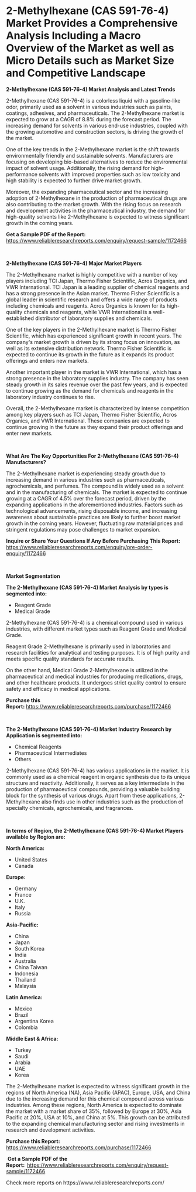 <p><h1>2-Methylhexane (CAS 591-76-4) Market Provides a Comprehensive Analysis Including a Macro Overview of the Market as well as Micro Details such as Market Size and Competitive Landscape</h1></p><p><strong>2-Methylhexane (CAS 591-76-4) Market Analysis and Latest Trends</strong></p>
<p><p>2-Methylhexane (CAS 591-76-4) is a colorless liquid with a gasoline-like odor, primarily used as a solvent in various industries such as paints, coatings, adhesives, and pharmaceuticals. The 2-Methylhexane market is expected to grow at a CAGR of 8.8% during the forecast period. The increasing demand for solvents in various end-use industries, coupled with the growing automotive and construction sectors, is driving the growth of the market.</p><p>One of the key trends in the 2-Methylhexane market is the shift towards environmentally friendly and sustainable solvents. Manufacturers are focusing on developing bio-based alternatives to reduce the environmental impact of solvent usage. Additionally, the rising demand for high-performance solvents with improved properties such as low toxicity and high stability is expected to further drive market growth.</p><p>Moreover, the expanding pharmaceutical sector and the increasing adoption of 2-Methylhexane in the production of pharmaceutical drugs are also contributing to the market growth. With the rising focus on research and development activities in the pharmaceutical industry, the demand for high-quality solvents like 2-Methylhexane is expected to witness significant growth in the coming years.</p></p>
<p><strong>Get a Sample PDF of the Report:&nbsp;</strong> <a href="https://www.reliableresearchreports.com/enquiry/request-sample/1172466">https://www.reliableresearchreports.com/enquiry/request-sample/1172466</a></p>
<p>&nbsp;</p>
<p><strong>2-Methylhexane (CAS 591-76-4) Major Market Players</strong></p>
<p><p>The 2-Methylhexane market is highly competitive with a number of key players including TCI Japan, Thermo Fisher Scientific, Acros Organics, and VWR International. TCI Japan is a leading supplier of chemical reagents and has a strong presence in the Asian market. Thermo Fisher Scientific is a global leader in scientific research and offers a wide range of products including chemicals and reagents. Acros Organics is known for its high-quality chemicals and reagents, while VWR International is a well-established distributor of laboratory supplies and chemicals.</p><p>One of the key players in the 2-Methylhexane market is Thermo Fisher Scientific, which has experienced significant growth in recent years. The company's market growth is driven by its strong focus on innovation, as well as its extensive distribution network. Thermo Fisher Scientific is expected to continue its growth in the future as it expands its product offerings and enters new markets.</p><p>Another important player in the market is VWR International, which has a strong presence in the laboratory supplies industry. The company has seen steady growth in its sales revenue over the past few years, and is expected to continue growing as the demand for chemicals and reagents in the laboratory industry continues to rise.</p><p>Overall, the 2-Methylhexane market is characterized by intense competition among key players such as TCI Japan, Thermo Fisher Scientific, Acros Organics, and VWR International. These companies are expected to continue growing in the future as they expand their product offerings and enter new markets.</p></p>
<p>&nbsp;</p>
<p><strong>What Are The Key Opportunities For 2-Methylhexane (CAS 591-76-4) Manufacturers?</strong></p>
<p><p>The 2-Methylhexane market is experiencing steady growth due to increasing demand in various industries such as pharmaceuticals, agrochemicals, and perfumes. The compound is widely used as a solvent and in the manufacturing of chemicals. The market is expected to continue growing at a CAGR of 4.5% over the forecast period, driven by the expanding applications in the aforementioned industries. Factors such as technological advancements, rising disposable income, and increasing awareness about sustainable practices are likely to further boost market growth in the coming years. However, fluctuating raw material prices and stringent regulations may pose challenges to market expansion.</p></p>
<p><strong>Inquire or Share Your Questions If Any Before Purchasing This Report:</strong> <a href="https://www.reliableresearchreports.com/enquiry/pre-order-enquiry/1172466">https://www.reliableresearchreports.com/enquiry/pre-order-enquiry/1172466</a></p>
<p>&nbsp;</p>
<p><strong>Market Segmentation</strong></p>
<p><strong>The 2-Methylhexane (CAS 591-76-4) Market Analysis by types is segmented into:</strong></p>
<p><ul><li>Reagent Grade</li><li>Medical Grade</li></ul></p>
<p><p>2-Methylhexane (CAS 591-76-4) is a chemical compound used in various industries, with different market types such as Reagent Grade and Medical Grade. </p><p>Reagent Grade 2-Methylhexane is primarily used in laboratories and research facilities for analytical and testing purposes. It is of high purity and meets specific quality standards for accurate results.</p><p>On the other hand, Medical Grade 2-Methylhexane is utilized in the pharmaceutical and medical industries for producing medications, drugs, and other healthcare products. It undergoes strict quality control to ensure safety and efficacy in medical applications.</p></p>
<p><strong>Purchase this Report:&nbsp;</strong><a href="https://www.reliableresearchreports.com/purchase/1172466">https://www.reliableresearchreports.com/purchase/1172466</a></p>
<p>&nbsp;</p>
<p><strong>The 2-Methylhexane (CAS 591-76-4) Market Industry Research by Application is segmented into:</strong></p>
<p><ul><li>Chemical Reagents</li><li>Pharmaceutical Intermediates</li><li>Others</li></ul></p>
<p><p>2-Methylhexane (CAS 591-76-4) has various applications in the market. It is commonly used as a chemical reagent in organic synthesis due to its unique structure and reactivity. Additionally, it serves as a key intermediate in the production of pharmaceutical compounds, providing a valuable building block for the synthesis of various drugs. Apart from these applications, 2-Methylhexane also finds use in other industries such as the production of specialty chemicals, agrochemicals, and fragrances.</p></p>
<p>&nbsp;</p>
<p><strong>In terms of Region, the 2-Methylhexane (CAS 591-76-4) Market Players available by Region are:</strong></p>
<p>
    <p> <strong> North America: </strong>
        <ul>
            <li>United States</li>
            <li>Canada</li>
        </ul>
        </p> 
    <p> <strong> Europe: </strong>
        <ul>
            <li>Germany</li>
            <li>France</li>
            <li>U.K.</li>
            <li>Italy</li>
            <li>Russia</li>
        </ul>
        </p> 
    <p> <strong> Asia-Pacific: </strong>
        <ul>
            <li>China</li>
            <li>Japan</li>
            <li>South Korea</li>
            <li>India</li>
            <li>Australia</li>
            <li>China Taiwan</li>
            <li>Indonesia</li>
            <li>Thailand</li>
            <li>Malaysia</li>
        </ul>
        </p> 
    <p> <strong> Latin America: </strong>
        <ul>
            <li>Mexico</li>
            <li>Brazil</li>
            <li>Argentina Korea</li>
            <li>Colombia</li>
        </ul>
        </p> 
    <p> <strong> Middle East & Africa: </strong>
        <ul>
            <li>Turkey</li>
            <li>Saudi</li>
            <li>Arabia</li>
            <li>UAE</li>
            <li>Korea</li>
        </ul>
    </p>
    </p>
<p><p>The 2-Methylhexane market is expected to witness significant growth in the regions of North America (NA), Asia Pacific (APAC), Europe, USA, and China due to the increasing demand for this chemical compound across various industries. Among these regions, North America is expected to dominate the market with a market share of 35%, followed by Europe at 30%, Asia Pacific at 20%, USA at 10%, and China at 5%. This growth can be attributed to the expanding chemical manufacturing sector and rising investments in research and development activities.</p></p>
<p><strong>Purchase this Report: </strong><a href="https://www.reliableresearchreports.com/purchase/1172466">https://www.reliableresearchreports.com/purchase/1172466</a></p>
<p>&nbsp;<strong>Get a Sample PDF of the Report:&nbsp;&nbsp;</strong><a href="https://www.reliableresearchreports.com/enquiry/request-sample/1172466">https://www.reliableresearchreports.com/enquiry/request-sample/1172466</a></p>
<p><strong></strong></p>
<p>Check more reports on https://www.reliableresearchreports.com/</p>
